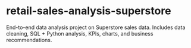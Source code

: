 # retail-sales-analysis-superstore
End-to-end data analysis project on Superstore sales data. Includes data cleaning, SQL + Python analysis, KPIs, charts, and business recommendations.
